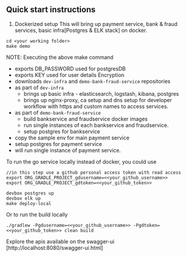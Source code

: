 ## Quick start instructions

1. Dockerized setup
   This will bring up payment service, bank & fraud services, basic infra[Postgres & ELK stack] on docker.
```
cd <your working folder>
make demo
```
NOTE: Executing the above make command
* exports DB_PASSWORD used for postgresDB
* exports KEY used for user details Encryption
* downloads `dev-infra` and `demo-bank-fraud-service` repositories
* as part of `dev-infra`
   * brings up basic infra - elasticsearch, logstash, kibana, postgres
   * brings up nginx-proxy, ca setup and dns setup for developer workflow with https and custom names to access services.
* as part of `demo-bank-fraud-service`
   * build bankservice and fraudservice docker images
   * run single instances of each bankservice and fraudservice.
   * setup postgres for bankservice
* copy the sample env for main payment service
* setup postgres for payment service
* will run single instance of payment service.

To run the go service locally instead of docker, you could use
```
//in this step use a github personal access token with read access
export ORG_GRADLE_PROJECT_gdusername=<<your_github_username>>
export ORG_GRADLE_PROJECT_gdtoken=<<your_github_token>>

devbox postgres up
devbox elk up
make deploy-local
```

Or to run the build locally
```
./gradlew -Pgdusername=<<your_github_username>> -Pgdtoken=<<your_github_token>> clean build

```

Explore the apis available on the swagger-ui [http://localhost:8080/swagger-ui.html]